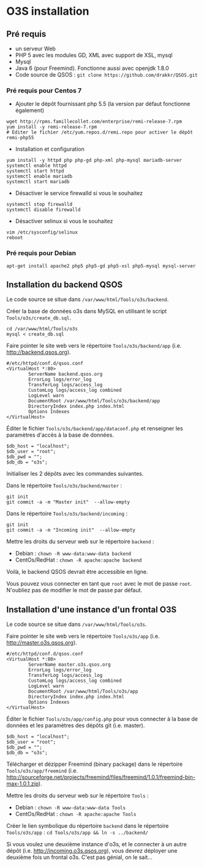# O3S installation

## Pré requis

* un serveur Web
* PHP 5 avec les modules GD, XML avec support de XSL, mysql
* Mysql
* Java 6 (pour Freemind). Fonctionne aussi avec openjdk 1.8.0
* Code source de QSOS : `git clone https://github.com/drakkr/QSOS.git`

### Pré requis pour Centos 7

* Ajouter le dépôt fournissant php 5.5 (la version par défaut fonctionne également)
```
wget http://rpms.famillecollet.com/enterprise/remi-release-7.rpm
yum install -y remi-release-7.rpm
# Éditer le fichier /etc/yum.repos.d/remi.repo pour activer le dépôt remi-php55
```

* Installation et configuration
```
yum install -y httpd php php-gd php-xml php-mysql mariadb-server
systemctl enable httpd
systemctl start httpd
systemctl enable mariadb
systemctl start mariadb
```

* Désactiver le service firewalld si vous le souhaitez
```
systemctl stop firewalld
systemctl disable firewalld
```

* Désactiver selinux si vous le souhaitez
```
vim /etc/sysconfig/selinux
reboot
```

### Pré requis pour Debian

```
apt-get install apache2 php5 php5-gd php5-xsl php5-mysql mysql-server
```

## Installation du backend QSOS

Le code source se situe dans `/var/www/html/Tools/o3s/backend`.

Créer la base de données o3s dans MySQL en utilisant le script `Tools/o3s/create_db.sql`.
```
cd /var/www/html/Tools/o3s
mysql < create_db.sql
```

Faire pointer le site web vers le répertoire `Tools/o3s/backend/app` (i.e. http://backend.qsos.org).

```
#/etc/httpd/conf.d/qsos.conf
<VirtualHost *:80>
        ServerName backend.qsos.org
        ErrorLog logs/error_log
        TransferLog logs/access_log
        CustomLog logs/access_log combined
        LogLevel warn
        DocumentRoot /var/www/html/Tools/o3s/backend/app
        DirectoryIndex index.php index.html
        Options Indexes
</VirtualHost>
```

Éditer le fichier `Tools/o3s/backend/app/dataconf.php` et renseigner les paramètres d'accès à la base de données.
```
$db_host = "localhost";
$db_user = "root";
$db_pwd = "";
$db_db = "o3s";
```

Initialiser les 2 dépôts avec les commandes suivantes.

Dans le répertoire `Tools/o3s/backend/master` :

```
git init
git commit -a -m "Master init"  --allow-empty
```

Dans le répertoire `Tools/o3s/backend/incoming` :

```
git init
git commit -a -m "Incoming init"  --allow-empty
```


Mettre les droits du serveur web sur le répertoire `backend` :

* Debian : `chown -R www-data:www-data backend`
* CentOs/RedHat : `chown -R apache:apache backend`

Voilà, le backend QSOS devrait être accessible en ligne.

Vous pouvez vous connecter en tant que `root` avec le mot de passe `root`. N'oubliez pas de modifier le mot de passe par défaut.

## Installation d'une instance d'un frontal O3S

Le code source se situe dans `/var/www/html/Tools/o3s`.

Faire pointer le site web vers le répertoire `Tools/o3s/app` (i.e. http://master.o3s.qsos.org).

```
#/etc/httpd/conf.d/qsos.conf
<VirtualHost *:80>
        ServerName master.o3s.qsos.org
        ErrorLog logs/error_log
        TransferLog logs/access_log
        CustomLog logs/access_log combined
        LogLevel warn
        DocumentRoot /var/www/html/Tools/o3s/app
        DirectoryIndex index.php index.html
        Options Indexes
</VirtualHost>
```

Éditer le fichier `Tools/o3s/app/config.php` pour vous connecter à la base de données et les paramètres des dépôts git (i.e. master).

```
$db_host = "localhost";
$db_user = "root";
$db_pwd = "";
$db_db = "o3s";
```

Télécharger et dézipper Freemind (binary package) dans le répertoire `Tools/o3s/app/freemind` (i.e. http://sourceforge.net/projects/freemind/files/freemind/1.0.1/freemind-bin-max-1.0.1.zip).

Mettre les droits du serveur web sur le répertoire `Tools` :
* Debian : `chown -R www-data:www-data Tools`
* CentOs/RedHat : `chown -R apache:apache Tools`

Créer le lien symbolique du répertoire `backend` dans le répertoire `Tools/o3s/app` : `cd Tools/o3s/app && ln -s ../backend/`

Si vous voulez une deuxième instance d'o3s, et le connecter à un autre dépôt (i.e. http://incoming.o3s.qsos.org), vous devrez déployer une deuxième fois un frontal o3s. C'est pas génial, on le sait...

